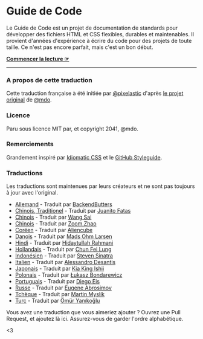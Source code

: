 # Guide de Code

Le Guide de Code est un projet de documentation de standards pour développer
des fichiers HTML et CSS flexibles, durables et maintenables. Il provient
d'années d'expérience à écrire du code pour des projets de toute taille. Ce
n'est pas encore parfait, mais c'est un bon début.

**[Commencer la lecture ☞](http://pixelastic.github.io/code-guide)**

---

### A propos de cette traduction

Cette traduction française à été initiée par
[@pixelastic](https://twitter.com/pixelastic) d'après [le projet
original](http://codeguide.co/) de
[@mdo](https://twitter.com/mdo).

### Licence

Paru sous licence MIT par, et copyright 2041, @mdo.

### Remerciements

Grandement inspiré par [Idiomatic CSS](https://github.com/necolas/idiomatic-css) et le [GitHub Styleguide](http://github.com/styleguide).

### Traductions

Les traductions sont maintenues par leurs créateurs et ne sont pas toujours
à jour avec l'original.

- [Allemand](http://BackendButters.github.io/code-guide/) - Traduit par [BackendButters](https://github.com/BackendButters)
- [Chinois, Traditionel](http://juanitofatas.github.io/code-guide/) - Traduit par [Juanito Fatas](https://github.com/JuanitoFatas)
- [Chinois](http://codeguide.bootcss.com/) - Traduit par [Wang Sai](https://github.com/wangsai)
- [Chinois](http://zoomzhao.github.io/code-guide/) - Traduit par [Zoom Zhao](https://github.com/ZoomZhao)
- [Coréen](http://code-guide.aliencube.org/) - Traduit par [Aliencube](https://github.com/aliencube)
- [Danois](http://ohm.sh/code-guide/) - Traduit par [Mads Ohm Larsen](https://github.com/omegahm)
- [Hindi](https://hidaytrahman.github.io/code-guide/) - Traduit par [Hidaytullah Rahmani](https://github.com/hidaytrahman)
- [Hollandais](http://chunfeilung.github.io/code-guide/) - Traduit par [Chun Fei Lung](https://github.com/chunfeilung)
- [Indonésien](http://diagramatics.github.io/code-guide-id) - Traduit par [Steven Sinatra](http://diagramatics.me)
- [Italien](http://alessandro1997.github.io/code-guide/) - Traduit par [Alessandro Desantis](https://github.com/alessandro1997)
- [Japonais](http://kia-king.com/code-guide/) - Traduit par [Kia King Ishii](https://github.com/kiaking)
- [Polonais](http://bondarewicz.github.io/code-guide/) - Traduit par [Łukasz Bondarewicz](https://github.com/bondarewicz)
- [Portuguais](http://diegoeis.github.io/code-guide/) - Traduit par [Diego Eis](http://tableless.com.br/)
- [Russe](http://sadcitizen.github.io/code-guide/) - Traduit par [Eugene Abrosimov](https://github.com/sadcitizen)
- [Tchèque](http://smedzlatko.github.io/) - Traduit par [Martin Myslík](https://github.com/Smedzlatko)
- [Turc](http://kod-rehberi.hayatbiralem.com/) - Traduit par [Ömür Yanıkoğlu](http://hayatbiralem.com/)

Vous avez une traduction que vous aimeriez ajouter ? Ouvrez une Pull Request,
et ajoutez là ici. Assurez-vous de garder l'ordre alphabétique.

<3
